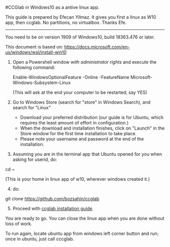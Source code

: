 #CCGlab in Windows10 as a antive linux app.

This guide is prepared by Efecan Yilmaz. It gives you first a linux as W10 app, then ccglab. 
No partitions, no virtualbox.
Thanks Efe.

-----------------------------

You need to be on version 1909 of Windows10, build 18363.476 or later. 

This document is based on: https://docs.microsoft.com/en-us/windows/wsl/install-win10

1. Open a Powershell window *with administrator rights* and execute the following command:

	Enable-WindowsOptionalFeature -Online -FeatureName Microsoft-Windows-Subsystem-Linux

	(This will ask at the end your computer to be restarted; say YES)

2. Go to Windows Store (search for "store" in Windows Search), and search for "Linux"
	- Download your preferred distribution (our guide is for Ubuntu, which requires the least amount of effort in configuration.)
	- When the download and installation finishes, click on "Launch" in the Store window for the first time installation to take place.
	- Please note your username and password at the end of the installation. 


3. Assuming you are in the terminal app that Ubuntu opened for you when asking for userid, do: 

cd ~

(This is your home in linux app of w10, wherever windows created it.)

4. do: 

git clone https://github.com/bozsahin/ccglab 

5. Proceed with  <a href="https://github.com/bozsahin/ccglab/README.md">ccglab installation guide</a>.

You are ready to go. You can close the linux app when you are done without loss of work. 

To run again, locate ubuntu app from windows left corner button and run; once in ubuntu, just call cccglab. 


